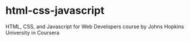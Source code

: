 # html-css-javascript
HTML, CSS, and Javascript for Web Developers course by Johns Hopkins University in Coursera
